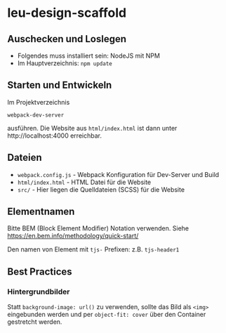 # leu-design-scaffold

## Auschecken und Loslegen

- Folgendes muss installiert sein: NodeJS mit NPM
- Im Hauptverzeichnis: `npm update`


## Starten und Entwickeln

Im Projektverzeichnis

```
webpack-dev-server
```

ausführen. Die Website aus `html/index.html` ist dann unter http://localhost:4000 erreichbar.


## Dateien

- `webpack.config.js` - Webpack Konfiguration für Dev-Server und Build
- `html/index.html` - HTML Datei für die Website
- `src/` - Hier liegen die Quelldateien (SCSS) für die Website


## Elementnamen

Bitte BEM (Block Element Modifier) Notation verwenden. Siehe https://en.bem.info/methodology/quick-start/

Den namen von Element mit `tjs-` Prefixen: z.B. `tjs-header1`


## Best Practices

### Hintergrundbilder

Statt `background-image: url()` zu verwenden, sollte das Bild als `<img>` eingebunden werden und 
per `object-fit: cover` über den Container gestretcht werden. 
